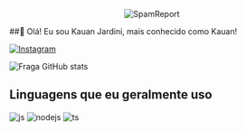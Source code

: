  <p align="center" ><img alt="SpamReport" src="https://raw.githubusercontent.com/MicaelliMedeiros/micaellimedeiros/master/image/computer-illustration.png"></p>

##👋 Olá! Eu sou Kauan Jardini, mais conhecido como Kauan!

[![Instagram](https://img.shields.io/badge/Instagram-E4405F?style=for-the-badge&logo=instagram&logoColor=white)](https://instagram.com/kauan_jardini)

![Fraga GitHub stats](https://github-readme-stats.vercel.app/api?username=kauanjardini&show_icons=true&theme=dracula&count_private=true)


## Linguagens que eu geralmente uso

<div style="display: inline_block">
  <img align="center" alt="js" src="https://img.shields.io/badge/JavaScript-F7DF1E?style=for-the-badge&logo=javascript&logoColor=black" />
  <img align="center" alt="nodejs" src="https://img.shields.io/badge/Node.js-43853D?style=for-the-badge&logo=node.js&logoColor=white" />
  <img align="center" alt="ts" src="https://img.shields.io/badge/TypeScript-007ACC?style=for-the-badge&logo=typescript&logoColor=white" />
</div><br/>
  


